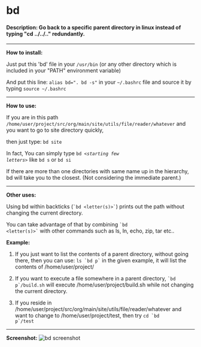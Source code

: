 # bd

#### Description: Go back to a specific parent directory in linux instead of typing "cd ../../.." redundantly.

---

**How to install:**

Just put this 'bd' file in your `/usr/bin` (or any other directory which is included in your "PATH" environment variable)

And put this line: 
     `alias bd=". bd -s"`
in your `~/.bashrc` file and source it by typing `source ~/.bashrc`

---

**How to use:**

If you are in this path `/home/user/project/src/org/main/site/utils/file/reader/whatever`
and you want to go to site directory quickly, 

then just type:
     `bd site`

In fact, You can simply type <code>bd *\<starting few letters\>*</code> like `bd s` or `bd si`

If there are more than one directories with same name up in the hierarchy, bd will take you to the closest. (Not considering the immediate parent.)

---

**Other uses:**

Using bd within backticks (<code>\`bd \<letter(s)\>\`</code>) prints out the path without changing the current directory.

You can take advantage of that by combining <code>\`bd \<letter(s)\>\`</code> with other commands such as ls, ln, echo, zip, tar etc..

**Example:**

1. If you just want to list the contents of a parent directory,
   without going there, then you can use:
		<code>ls \`bd p\`</code>
   in the given example, it will list the contents of 
             /home/user/project/

2. If you want to execute a file somewhere in a parent directory,
            <code>\`bd p\`/build.sh</code>
   will execute /home/user/project/build.sh while not changing the
   current directory.

3. If you reside in /home/user/project/src/org/main/site/utils/file/reader/whatever 
   and want to change to /home/user/project/test, then try
            <code>cd \`bd p\`/test</code>

--------------------------------------------------------------------

**Screenshot:**
![bd screenshot](https://raw.github.com/vigneshwaranr/bd/master/screenshot/bd.png "Screenshot that shows some of several ways to use bd")
